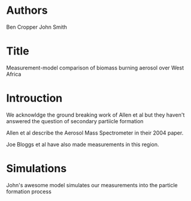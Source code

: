 # Authors
Ben Cropper
John Smith

# Title
Measurement-model comparison of biomass burning aerosol over West Africa

# Introuction
We acknowldge the ground breaking work of Allen et al but they haven't answered the question of secondary partiicle formation

Allen et al describe the Aerosol Mass Spectrometer in their 2004 paper.

Joe Bloggs et al have also made measurements in this region.

# Simulations

John's awesome model simulates our measurements into the particle formation process

